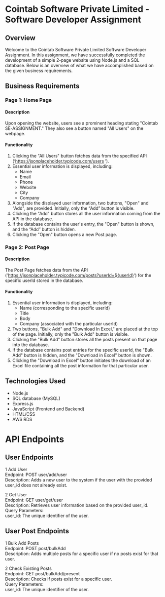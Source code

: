# Cointab Software Private Limited - Software Developer Assignment


## Overview

Welcome to the Cointab Software Private Limited Software Developer Assignment. In this assignment, we have successfully completed the development of a simple 2-page website using Node.js and a SQL database. Below is an overview of what we have accomplished based on the given business requirements.

## Business Requirements

### Page 1: Home Page

#### Description

Upon opening the website, users see a prominent heading stating "Cointab SE-ASSIGNMENT." They also see a button named "All Users" on the webpage.

#### Functionality

1. Clicking the "All Users" button fetches data from the specified API (‘https://jsonplaceholder.typicode.com/users ’).
2. Essential user information is displayed, including:
   - Name
   - Email
   - Phone
   - Website
   - City
   - Company
3. Alongside the displayed user information, two buttons, "Open" and "Add", are provided. Initially, only the “Add” button is visible.
4. Clicking the "Add" button stores all the user information coming from the API in the database.
5. If the database contains the user's entry, the "Open" button is shown, and the “Add” button is hidden.
6. Clicking the "Open" button opens a new Post page.

### Page 2: Post Page

#### Description

The Post Page fetches data from the API ('https://jsonplaceholder.typicode.com/posts?userId=${userId}') for the specific userId stored in the database.

#### Functionality

1. Essential user information is displayed, including:
   - Name (corresponding to the specific userId)
   - Title
   - Body
   - Company (associated with the particular userId)
2. Two buttons, "Bulk Add" and "Download In Excel," are placed at the top of the page. Initially, only the "Bulk Add" button is visible.
3. Clicking the "Bulk Add" button stores all the posts present on that page into the database.
4. If the database contains post entries for the specific userId, the "Bulk Add" button is hidden, and the "Download in Excel" button is shown.
5. Clicking the "Download in Excel" button initiates the download of an Excel file containing all the post information for that particular user.

## Technologies Used

- Node.js
- SQL database (MySQL)
- Express.js
- JavaScript (Frontend and Backend)
- HTML/CSS
- AWS RDS


# API Endpoints
## User Endpoints
1 Add User<br>
 Endpoint: POST user/add/user<br>
 Description: Adds a new user to the system if the user with the provided user_id does not already exist.<br>

2 Get User<br>
Endpoint: GET user/get/user<br>
Description: Retrieves user information based on the provided user_id.<br>
Query Parameters:<br>
user_id: The unique identifier of the user.<br>

## User Post Endpoints
1 Bulk Add Posts <br>
Endpoint: POST post/bulkAdd<br>
Description: Adds multiple posts for a specific user if no posts exist for that user.<br>

2 Check Existing Posts<br>
Endpoint: GET post/bulkAdd/present<br>
Description: Checks if posts exist for a specific user.<br>
Query Parameters:<br>
user_id: The unique identifier of the user.
